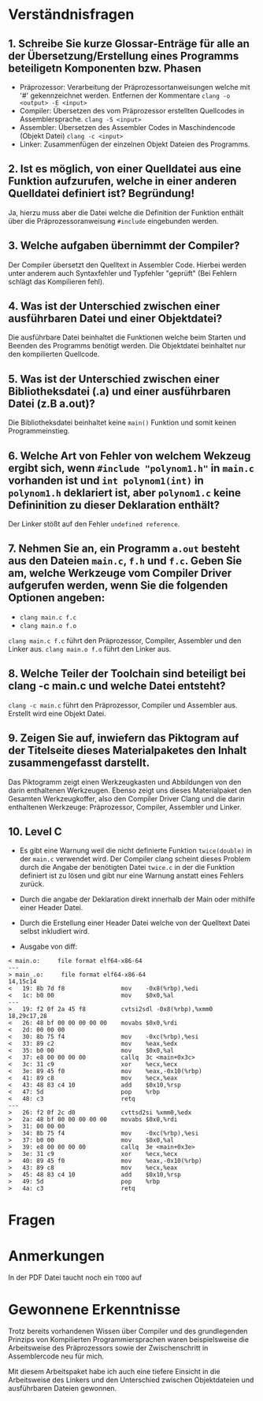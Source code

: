 # Verständnisfragen

## 1. Schreibe Sie kurze Glossar-Enträge für alle an der Übersetzung/Erstellung eines Programms beteiligetn Komponenten bzw. Phasen

 - Präprozessor: Verarbeitung der Präprozessortanweisungen welche mit '#' gekennzeichnet werden. Entfernen der Kommentare `clang -o <output> -E <input>`
 - Compiler: Übersetzen des vom Präprozessor erstellten Quellcodes in Assemblersprache. `clang -S <input>`
 - Assembler: Übersetzen des Assembler Codes in Maschindencode (Objekt Datei) `clang -c <input>`
 - Linker: Zusammenfügen der einzelnen Objekt Dateien des Programms.


## 2. Ist es möglich, von einer Quelldatei aus eine Funktion aufzurufen, welche in einer anderen Quelldatei definiert ist? Begründung!

Ja, hierzu muss aber die Datei welche die Definition der Funktion enthält über die Präprozessoranweisung `#include` eingebunden werden.  


## 3. Welche aufgaben übernimmt der Compiler?  

Der Compiler übersetzt den Quelltext in Assembler Code. Hierbei werden unter anderem auch Syntaxfehler und Typfehler "geprüft" (Bei Fehlern schlägt das Kompilieren fehl).


## 4. Was ist der Unterschied zwischen einer ausführbaren Datei und einer Objektdatei?

Die ausführbare Datei beinhaltet die Funktionen welche beim Starten und Beenden des Programms benötigt werden. Die Objektdatei beinhaltet nur den kompilierten Quellcode.


## 5. Was ist der Unterschied zwischen einer Bibliotheksdatei (.a) und einer ausführbaren Datei (z.B a.out)?  

Die Bibliotheksdatei beinhaltet keine `main()` Funktion und somit keinen Programmeinstieg.


## 6. Welche Art von Fehler von welchem Wekzeug ergibt sich, wenn `#include "polynom1.h"` in `main.c` vorhanden ist und `int polynom1(int)` in `polynom1.h` deklariert ist, aber `polynom1.c` keine Defininition zu dieser Deklaration enthält?  

Der Linker stößt auf den Fehler `undefined reference`.


## 7. Nehmen Sie an, ein Programm `a.out` besteht aus den Dateien `main.c`, `f.h` und `f.c`. Geben Sie am, welche Werkzeuge vom Compiler Driver aufgerufen werden, wenn Sie die folgenden Optionen angeben: 

 - `clang main.c f.c` 
 - `clang main.o f.o` 

`clang main.c f.c` führt den Präprozessor, Compiler, Assembler und den Linker aus.
`clang main.o f.o` führt den Linker aus.


## 8. Welche Teiler der Toolchain sind beteiligt bei clang -c main.c und welche Datei entsteht?

`clang -c main.c` führt den Präprozessor, Compiler und Assembler aus. Erstellt wird eine Objekt Datei.


## 9. Zeigen Sie auf, inwiefern das Piktogram auf der Titelseite dieses Materialpaketes den Inhalt zusammengefasst darstellt.

Das Piktogramm zeigt einen Werkzeugkasten und Abbildungen von den darin enthaltenen Werkzeugen. Ebenso zeigt uns dieses Materialpaket den Gesamten Werkzeugkoffer, also den Compiler Driver Clang und die darin enthaltenen Werkzeuge: Präprozessor, Compiler, Assembler und Linker. 


## 10. Level C

 - Es gibt eine Warnung weil die nicht definierte Funktion `twice(double)` in der `main.c` verwendet wird. Der Compiler clang scheint dieses Problem durch die Angabe der benötigten Datei `twice.c` in der die Funktion definiert ist zu lösen und gibt nur eine Warnung anstatt eines Fehlers zurück. 

 - Durch die angabe der Deklaration direkt innerhalb der Main oder mithilfe einer Header Datei.

 - Durch die Erstellung einer Header Datei welche von der Quelltext Datei selbst inkludiert wird.

 - Ausgabe von diff:

```
< main.o:     file format elf64-x86-64
---
> main_.o:     file format elf64-x86-64
14,15c14
<   19: 8b 7d f8                mov    -0x8(%rbp),%edi
<   1c: b0 00                   mov    $0x0,%al
---
>   19: f2 0f 2a 45 f8          cvtsi2sdl -0x8(%rbp),%xmm0
18,29c17,28
<   26: 48 bf 00 00 00 00 00    movabs $0x0,%rdi
<   2d: 00 00 00
<   30: 8b 75 f4                mov    -0xc(%rbp),%esi
<   33: 89 c2                   mov    %eax,%edx
<   35: b0 00                   mov    $0x0,%al
<   37: e8 00 00 00 00          callq  3c <main+0x3c>
<   3c: 31 c9                   xor    %ecx,%ecx
<   3e: 89 45 f0                mov    %eax,-0x10(%rbp)
<   41: 89 c8                   mov    %ecx,%eax
<   43: 48 83 c4 10             add    $0x10,%rsp
<   47: 5d                      pop    %rbp
<   48: c3                      retq
---
>   26: f2 0f 2c d0             cvttsd2si %xmm0,%edx
>   2a: 48 bf 00 00 00 00 00    movabs $0x0,%rdi
>   31: 00 00 00
>   34: 8b 75 f4                mov    -0xc(%rbp),%esi
>   37: b0 00                   mov    $0x0,%al
>   39: e8 00 00 00 00          callq  3e <main+0x3e>
>   3e: 31 c9                   xor    %ecx,%ecx
>   40: 89 45 f0                mov    %eax,-0x10(%rbp)
>   43: 89 c8                   mov    %ecx,%eax
>   45: 48 83 c4 10             add    $0x10,%rsp
>   49: 5d                      pop    %rbp
>   4a: c3                      retq
```


# Fragen

# Anmerkungen

In der PDF Datei taucht noch ein `TODO` auf

# Gewonnene Erkenntnisse

Trotz bereits vorhandenen Wissen über Compiler und des grundlegenden Prinzips von Kompilierten Programmiersprachen waren beispielsweise die Arbeitsweise des Präprozessors sowie der Zwischenschritt in Assemblercode neu für mich.

Mit diesem Arbeitspaket habe ich auch eine tiefere Einsicht in die Arbeitsweise des Linkers und den Unterschied zwischen Objektdateien und ausführbaren Dateien gewonnen.
